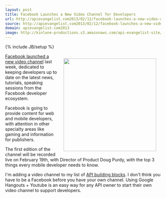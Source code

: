 ```yaml
---
layout: post
title: Facebook Launches a New Video Channel for Developers
url: http://apievangelist.com2013/02/12/facebook-launches-a-new-video-channel-for-developers-called-facebook-developers-live/
source: http://apievangelist.com2013/02/12/facebook-launches-a-new-video-channel-for-developers-called-facebook-developers-live/
domain: apievangelist.com2013
image: http://kinlane-productions.s3.amazonaws.com/api-evangelist-site/blog/fb-devlive-blog-stacked.png
---
```

{% include JB/setup %}
<p><img style="padding: 15px;" src="https://s3.amazonaws.com/kinlane-productions/facebook/fb-devlive-blog-stacked.png" alt="" width="300" align="right" /></p>
<p><a title="Facebook launched a new video channel" href="http://developers.facebook.com/blog/post/2013/02/06/a-new-video-channel-for-developers--facebook-developers-live/">Facebook launched a new video channel</a> last week, dedicated to keeping developers up to date on the latest news, tutorials, speaking sessions from the Facebook developer ecosystem.</p>
<p>Facebook is going to provide content for web and mobile developers, with attention in other specialty areas like gaming and information for publishers.</p>
<p>The first edition of the channel will be recorded live on February 19th, with Director of Product Doug Purdy, with the top 3 things every mobile developer needs to know.</p>
<p>I'm adding a video channel to my list of <a title="API building blocks" href="/buildingblocks/">API building blocks</a>.  I don't think you have to be a Facebook before you have your own channel.  Using Google Hangouts + Youtube is an easy way for any API owner to start their own video channel to support developers.</p>
